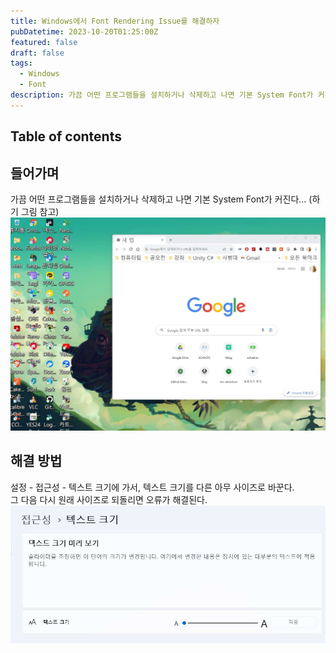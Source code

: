 ```yaml
---
title: Windows에서 Font Rendering Issue를 해결하자
pubDatetime: 2023-10-20T01:25:00Z
featured: false
draft: false
tags:
  - Windows
  - Font
description: 가끔 어떤 프로그램들을 설치하거나 삭제하고 나면 기본 System Font가 커진다...
---
```


## Table of contents

## 들어가며

가끔 어떤 프로그램들을 설치하거나 삭제하고 나면 기본 System Font가 커진다... (하기 그림 참고)
![](/src/assets/image/analyze-cause-of-bsod-1696158899126.jpeg)
## 해결 방법

설정 - 접근성 - 텍스트 크기에 가서, 텍스트 크기를 다른 아무 사이즈로 바꾼다.  
그 다음 다시 원래 사이즈로 되돌리면 오류가 해결된다.  
![](/src/assets/image/resolve-font-rendering-issue-on-windows-1697732807935.jpeg)